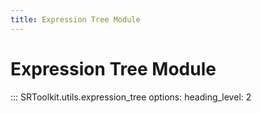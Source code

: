 ```yaml
---
title: Expression Tree Module
---
```


# Expression Tree Module

::: SRToolkit.utils.expression_tree
    options:
        heading_level: 2